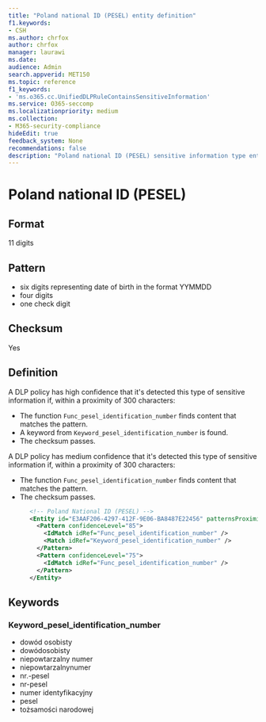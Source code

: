 ```yaml
---
title: "Poland national ID (PESEL) entity definition"
f1.keywords:
- CSH
ms.author: chrfox
author: chrfox
manager: laurawi
ms.date:
audience: Admin
search.appverid: MET150
ms.topic: reference
f1_keywords:
- 'ms.o365.cc.UnifiedDLPRuleContainsSensitiveInformation'
ms.service: O365-seccomp
ms.localizationpriority: medium
ms.collection:
- M365-security-compliance
hideEdit: true
feedback_system: None
recommendations: false
description: "Poland national ID (PESEL) sensitive information type entity definition."
---
```


# Poland national ID (PESEL)

## Format

11 digits

## Pattern

- six digits representing date of birth in the format YYMMDD
- four digits
- one check digit

## Checksum

Yes

## Definition

A DLP policy has high confidence that it's detected this type of sensitive information if, within a proximity of 300 characters:

- The function `Func_pesel_identification_number` finds content that matches the pattern.
- A keyword from `Keyword_pesel_identification_number` is found.
- The checksum passes.

A DLP policy has medium confidence that it's detected this type of sensitive information if, within a proximity of 300 characters:

- The function `Func_pesel_identification_number` finds content that matches the pattern.
- The checksum passes.

```xml
      <!-- Poland National ID (PESEL) -->
      <Entity id="E3AAF206-4297-412F-9E06-BA8487E22456" patternsProximity="300" recommendedConfidence="85">
        <Pattern confidenceLevel="85">
          <IdMatch idRef="Func_pesel_identification_number" />
          <Match idRef="Keyword_pesel_identification_number" />
        </Pattern>
        <Pattern confidenceLevel="75">
          <IdMatch idRef="Func_pesel_identification_number" />
        </Pattern>
      </Entity>
```

## Keywords

### Keyword_pesel_identification_number

- dowód osobisty
- dowódosobisty
- niepowtarzalny numer
- niepowtarzalnynumer
- nr.-pesel
- nr-pesel
- numer identyfikacyjny
- pesel
- tożsamości narodowej
